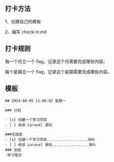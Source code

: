 
## 打卡方法

1、创建自己的模板

2、编写 check-in.md

## 打卡规则

每一个月立一个 flag，记录这个月需要完成哪些内容。

每个星期立一个 flag，记录这个星期需要完成哪些内容。

## 模板

```plain
## 2024-08-05 11:06:02 星期一

### 计划

- [x] 创建一个学习项目
- [ ] 阅读 Laravel 源码

###完成度
- [x] 创建一个学习项目...................80%
- [ ] 阅读 Laravel 源码.................90%
### 总结
-学习笔记
```

